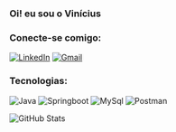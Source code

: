 ### Oi! eu sou o Vinícius


### Conecte-se comigo:
[![LinkedIn](https://img.shields.io/badge/LinkedIn-000?style=for-the-badge&logo=linkedin&logoColor=0E76A8)](https://www.linkedin.com/in/vin%C3%ADcius-henrique-sousa-de-oliveira-65484a23b/)
[![Gmail](https://img.shields.io/badge/gmail-000?style=for-the-badge&logo=gmail)](mailto:viniciushenrique3344@gmail.com)

### Tecnologias:
![Java](https://img.shields.io/badge/Java-000?style=for-the-badge&logo=java)
![Springboot](https://img.shields.io/badge/springboot-000?style=for-the-badge&logo=springboot)
![MySql](https://img.shields.io/badge/mysql-000?style=for-the-badge&logo=mysql)
![Postman](https://img.shields.io/badge/postman-000?style=for-the-badge&logo=postman)

![GitHub Stats](https://github-readme-stats.vercel.app/api?username=VinoOliveira&theme=transparent&bg_color=000&border_color=30A3DC&show_icons=true&icon_color=30A3DC&title_color=E94D5F&text_color=FFF&hide_title=true&hide_stars)
